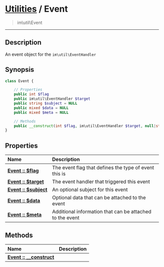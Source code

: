 # [Utilities](util.md) / Event
 > im\util\Event
____

## Description
An event object for the `im\util\EventHandler`

## Synopsis
```php
class Event {

    // Properties
    public int $flag
    public im\util\EventHandler $target
    public string $subject = NULL
    public mixed $data = NULL
    public mixed $meta = NULL

    // Methods
    public __construct(int $flag, im\util\EventHandler $target, null|string $subject = NULL, mixed $data = NULL, mixed $meta = NULL, bool $recursive = FALSE)
}
```

## Properties
| Name | Description |
| :--- | :---------- |
| [__Event&nbsp;::&nbsp;$flag__](util-Event-var_flag.md) | The event flag that defines the type of event this is |
| [__Event&nbsp;::&nbsp;$target__](util-Event-var_target.md) | The event handler that triggered this event |
| [__Event&nbsp;::&nbsp;$subject__](util-Event-var_subject.md) | An optional subject for this event |
| [__Event&nbsp;::&nbsp;$data__](util-Event-var_data.md) | Optional data that can be attached to the event |
| [__Event&nbsp;::&nbsp;$meta__](util-Event-var_meta.md) | Additional information that can be attached to the event |

## Methods
| Name | Description |
| :--- | :---------- |
| [__Event&nbsp;::&nbsp;\_\_construct__](util-Event-__construct.md) |  |
